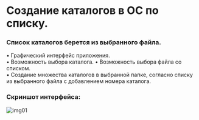 # Создание каталогов в ОС по списку.
### Список каталогов берется из выбранного файла.

• Графический интерфейс приложения.  
• Возможность выбора каталога.
• Возможность выбора файла со списком.  
• Создание множества каталогов в выбранной папке, согласно списку из выбранного файла с добавлением номера каталога.  

### Скриншот интерфейса:
![img01](https://github.com/user-attachments/assets/87550346-771c-4d9e-bede-249dfbb5a23a)
